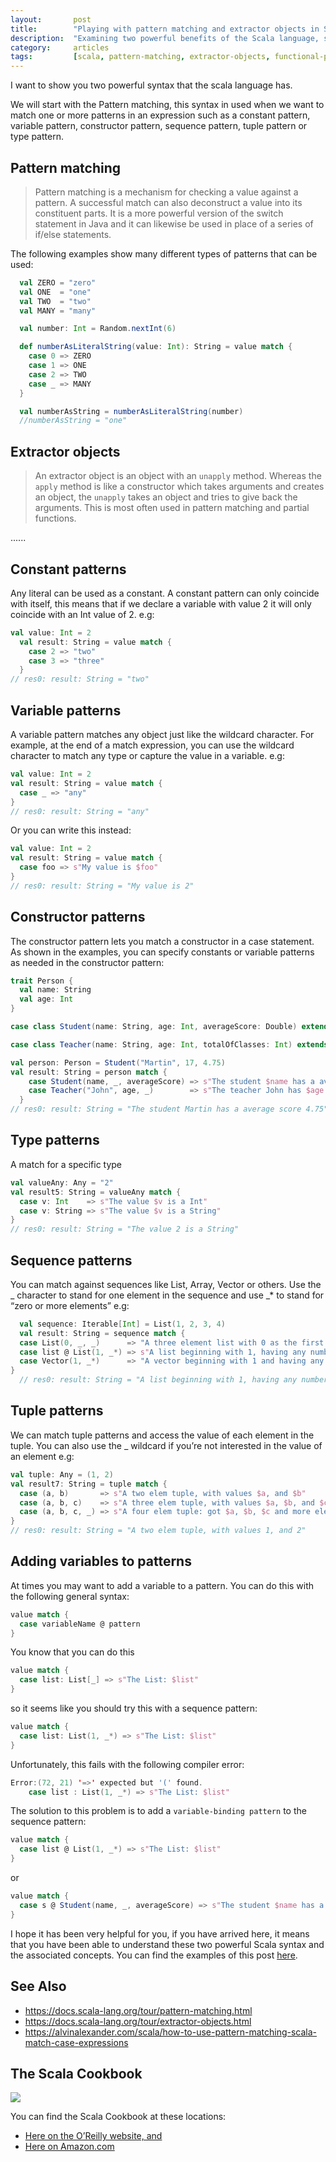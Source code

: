 ```yaml
---
layout:       post
title:        "Playing with pattern matching and extractor objects in Scala"
description:  "Examining two powerful benefits of the Scala language, such as pattern matching and the extractor objects."
category:     articles
tags:         [scala, pattern-matching, extractor-objects, functional-programing, type erasure variable pattern, type pattern, tuple pattern, sequence pattern, scala cookbook, pattern match constructor pattern constant, pattern case list sequence tuple array string case class]
---
```


[//]: <> (trans-es -> description:Examinando dos poderosas bondades del lenguaje Scala como son pattern matching y de el extractor object.)

I want to show you two powerful syntax that the scala language has.

[//]: <> (trans-es -> Quiero mostrarle dos poderosas sintaxis que posee el lenguaje escala.)
 
We will start with the Pattern matching, this syntax in used when we want to match one or more patterns in an expression such as a constant pattern, variable pattern, constructor pattern, sequence pattern, tuple pattern or type pattern.

[//]: <> (trans-es -> Comenzaremos con el Pattern matching, esta sintaxis en usada cuando queremos hacer coincidir uno o más patrones en una expresión como pueden ser un patrón constante, patrón variable, patrón constructor, patrón de secuencia, patrón de tupla o patrón de tipo.)

## Pattern matching
>Pattern matching is a mechanism for checking a value against a pattern. A successful match can also deconstruct a value into its constituent parts. It is a more powerful version of the switch statement in Java and it can likewise be used in place of a series of if/else statements.

The following examples show many different types of patterns that can be used:

[//]: <> (trans-es -> El siguiente ejemplos muestra muchos tipos diferentes de patrones que se pueden usar:)

```scala
  val ZERO = "zero"
  val ONE  = "one"
  val TWO  = "two"
  val MANY = "many"

  val number: Int = Random.nextInt(6)

  def numberAsLiteralString(value: Int): String = value match {
    case 0 => ZERO
    case 1 => ONE
    case 2 => TWO
    case _ => MANY
  }

  val numberAsString = numberAsLiteralString(number)
  //numberAsString = "one"
```

## Extractor objects
> An extractor object is an object with an `unapply` method. Whereas the `apply` method is like a constructor which takes arguments and creates an object, the `unapply` takes an object and tries to give back the arguments. This is most often used in pattern matching and partial functions.

......

## Constant patterns

Any literal can be used as a constant. A constant pattern can only coincide with itself, this means that if we declare a variable with value 2 it will only coincide with an Int value of 2. e.g:

[//]: <> (trans-es -> Cualquier literal puede ser usado como una constante. Un patrón constante solo puede coincidir con si mismo, esto significa que si declaramos una variable con valor 2 solo coincidirá con un valor Int de 2. e.g:)

```scala
val value: Int = 2
  val result: String = value match {
    case 2 => "two"
    case 3 => "three"
  }
// res0: result: String = "two"
```

## Variable patterns

A variable pattern matches any object just like the wildcard character. For example, at the end of a match expression, you can use the wildcard character to match any type or capture the value in a variable. e.g:

[//]: <> (trans-es -> Un patrón variable coincide con cualquier objeto al igual que el carácter comodín. Por ejemplo, al final de una expresión de coincidencia, puede usar el carácter comodín para coincidir con cualquier tipo o capturar el valor en una variable. e.g:)

```scala
val value: Int = 2
val result: String = value match {
  case _ => "any"
}
// res0: result: String = "any"
```
Or you can write this instead:

```scala
val value: Int = 2
val result: String = value match {
  case foo => s"My value is $foo"
}
// res0: result: String = "My value is 2"
```

## Constructor patterns

The constructor pattern lets you match a constructor in a case statement. As shown in the examples, you can specify constants or variable patterns as needed in the constructor pattern:

[//]: <> (trans-es -> El patrón del constructor le permite hacer coincidir un constructor en una declaración de caso. Como se muestra en los ejemplos, puede especificar constantes o patrones variables según sea necesario en el patrón del constructor:)

```scala
trait Person {
  val name: String
  val age: Int
}

case class Student(name: String, age: Int, averageScore: Double) extends Person

case class Teacher(name: String, age: Int, totalOfClasses: Int) extends Person

val person: Person = Student("Martin", 17, 4.75)
val result: String = person match {
    case Student(name, _, averageScore) => s"The student $name has a average score $averageScore"
    case Teacher("John", age, _)        => s"The teacher John has $age years old"
  }
// res0: result: String = "The student Martin has a average score 4.75"
```

## Type patterns

A match for a specific type

[//]: <> (trans-es -> Una coincidencia para un tipo específico)

```scala
val valueAny: Any = "2"
val result5: String = valueAny match {
  case v: Int    => s"The value $v is a Int"
  case v: String => s"The value $v is a String"
}
// res0: result: String = "The value 2 is a String"
```

## Sequence patterns
You can match against sequences like List, Array, Vector or others. Use the _ character to stand for one element in the sequence and use _* to stand for “zero or more elements” e.g:

[//]: <> (trans-es -> Puede hacer coincidir contra secuencias como Lista, Array, Vector u otros. Use el carácter _ para representar un elemento de la secuencia y use _ * para representar “cero o más elementos”, como se muestra en los ejemplos:)


```scala
  val sequence: Iterable[Int] = List(1, 2, 3, 4)
  val result: String = sequence match {
  case List(0, _, _)      => "A three element list with 0 as the first element"
  case list @ List(1, _*) => s"A list beginning with 1, having any number of elements: [$list]"
  case Vector(1, _*)      => "A vector beginning with 1 and having any number"
}
  // res0: result: String = "A list beginning with 1, having any number of elements [List(1, 2, 3, 4)]"
```

## Tuple patterns

We can match tuple patterns and access the value of each element in the tuple. You can also use the _ wildcard if you’re not interested in the value of an element e.g:

[//]: <> (trans-es -> Podemos hacer coincidir los patrones de tuplas y acceder al valor de cada elemento en la tupla. También puedes usar el comodín _ si no estás interesado en el valor de un elemento:)

```scala
val tuple: Any = (1, 2)
val result7: String = tuple match {
  case (a, b)       => s"A two elem tuple, with values $a, and $b"
  case (a, b, c)    => s"A three elem tuple, with values $a, $b, and $c"
  case (a, b, c, _) => s"A four elem tuple: got $a, $b, $c and more element"
}
// res0: result: String = "A two elem tuple, with values 1, and 2"
```

## Adding variables to patterns
At times you may want to add a variable to a pattern. You can do this with the following general syntax:


[//]: <> (trans-es -> A veces es posible que desee agregar una variable a un patrón. Puedes hacer esto con la siguiente sintaxis general:)

```scala
value match {
  case variableName @ pattern
}
```
You know that you can do this

```scala
value match {
  case list: List[_] => s"The List: $list"
}
```
so it seems like you should try this with a sequence pattern:

```scala
value match {
  case list: List(1, _*) => s"The List: $list"
}
```
Unfortunately, this fails with the following compiler error:

```scala
Error:(72, 21) '=>' expected but '(' found.
    case list : List(1, _*) => s"The List: $list"
```
The solution to this problem is to add a `variable-binding pattern` to the sequence pattern:

```scala
value match {
  case list @ List(1, _*) => s"The List: $list"
}
```
or

```scala
value match {
  case s @ Student(name, _, averageScore) => s"The student $name has a average score $averageScore: student = [$s]"
}
```

I hope it has been very helpful for you, if you have arrived here, it means that you have been able to understand these two powerful Scala syntax and the associated concepts. You can find the examples of this post [here](https://github.com/llfrometa89/blog_scala_examples/blob/master/src/main/scala/com/llfrometa/patern_matching/PlayingWithPatternMatching.scala).

[//]: <> (Espero que haya sido de gran ayuda para usted. Si ha llegado aquí, significa que ha podido entender estas dos poderosas sintaxis de Scala y los conceptos asociados. Puedes encontrar los ejemplos aquí.)


## See Also
- <a href="https://docs.scala-lang.org/tour/pattern-matching.html" target="_blank">https://docs.scala-lang.org/tour/pattern-matching.html</a>
- <a href="https://docs.scala-lang.org/tour/extractor-objects.html" target="_blank">https://docs.scala-lang.org/tour/extractor-objects.html</a>
- <a href="https://alvinalexander.com/scala/how-to-use-pattern-matching-scala-match-case-expressions" target="_blank">https://alvinalexander.com/scala/how-to-use-pattern-matching-scala-match-case-expressions</a>

## The Scala Cookbook

<img src="../images/scala-cookbook-oreilly.gif"/><br>

You can find the Scala Cookbook at these locations:

- [Here on the O’Reilly website, and](http://shop.oreilly.com/product/0636920026914.do)
- [Here on Amazon.com](https://www.amazon.com/dp/1449339611/ref=cm_sw_su_dp)
